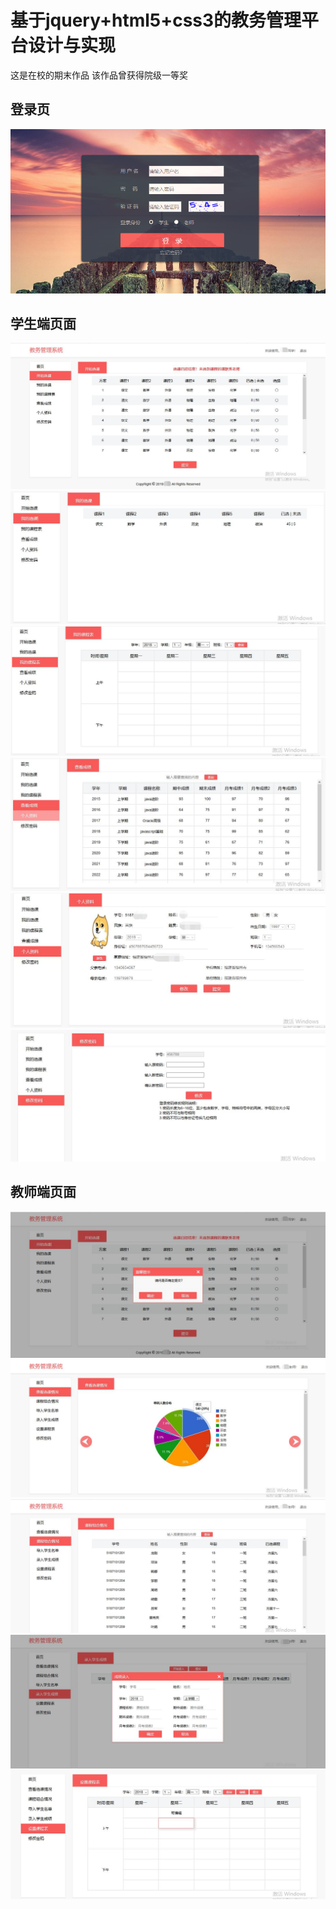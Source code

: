 # 基于jquery+html5+css3的教务管理平台设计与实现
这是在校的期末作品
该作品曾获得院级一等奖

## 登录页
![image](https://github.com/song285/images/blob/master/QQ%E5%9B%BE%E7%89%8720191206135001.png)

## 学生端页面
![image](https://github.com/song285/images/blob/master/QQ%E6%88%AA%E5%9B%BE20191206135059.jpg)
![image](https://github.com/song285/images/blob/master/QQ%E6%88%AA%E5%9B%BE20191206135125.jpg)
![image](https://github.com/song285/images/blob/master/QQ%E6%88%AA%E5%9B%BE20191206135137.jpg)
![image](https://github.com/song285/images/blob/master/QQ%E6%88%AA%E5%9B%BE20191206135146.jpg)
![image](https://github.com/song285/images/blob/master/QQ%E6%88%AA%E5%9B%BE20191206135217.jpg)
![image](https://github.com/song285/images/blob/master/QQ%E6%88%AA%E5%9B%BE20191206135230.jpg)

## 教师端页面
![image](https://github.com/song285/images/blob/master/QQ%E6%88%AA%E5%9B%BE20191206135306.jpg)
![image](https://github.com/song285/images/blob/master/QQ%E6%88%AA%E5%9B%BE20191206135350.jpg)
![image](https://github.com/song285/images/blob/master/QQ%E6%88%AA%E5%9B%BE20191206135412.jpg)
![image](https://github.com/song285/images/blob/master/QQ%E6%88%AA%E5%9B%BE20191206135434.jpg)
![image](https://github.com/song285/images/blob/master/QQ%E6%88%AA%E5%9B%BE20191206135509.jpg)
